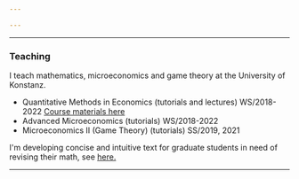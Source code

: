 ```yaml
---

---
```


***

### Teaching

I teach mathematics, microeconomics and game theory at the University of Konstanz. 

 - Quantitative Methods in Economics (tutorials and lectures) WS/2018-2022 [Course materials here](https://cloud.uni-konstanz.de/index.php/s/W3i6W8CTwHcjyaa)
 - Advanced Microeconomics (tutorials) WS/2018-2022
 - Microeconomics II (Game Theory) (tutorials) SS/2019, 2021

I'm developing concise and intuitive text for graduate students in need of revising their math, see [here.](https://cloud.uni-konstanz.de/index.php/s/nSm3TmENpPX3q6C)


***
